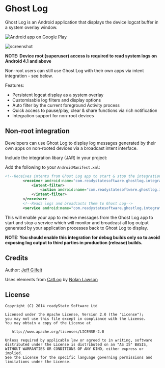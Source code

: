 Ghost Log
=========

Ghost Log is an Android application that displays the device logcat buffer in a system overlay window.

<a href="https://play.google.com/store/apps/details?id=com.readystatesoftware.ghostlog">
  <img alt="Android app on Google Play"
       src="https://developer.android.com/images/brand/en_app_rgb_wo_60.png" />
</a>

![screenshot](https://raw.github.com/jgilfelt/GhostLog/master/screens.png "screenshot")

**NOTE: Device root (superuser) access is required to read system logs on Android 4.1 and above**

Non-root users can still use Ghost Log with their own apps via intent integration - see below.

Features:

* Persistent logcat display as a system overlay
* Customisable log filters and display options
* Auto filter by the current foreground Activity process
* Quick access to pause/play, clear & share functions via rich notification
* Integration support for non-root devices


Non-root integration
--------------------

Developers can use Ghost Log to display log messages generated by their own apps on non-rooted devices via a broadcast intent interface.

Include the integration libary (JAR) in your project:


Add the following to your `AndroidManifest.xml`:

```xml
<!--Receives intents from Ghost Log app to start & stop the integration service-->
        <receiver android:name="com.readystatesoftware.ghostlog.integration.IntegrationReceiver" >
            <intent-filter>
                <action android:name="com.readystatesoftware.ghostlog.integration.COMMAND" />
            </intent-filter>
        </receiver>
        <!--Reads logs and broadcasts them to Ghost Log-->
        <service android:name="com.readystatesoftware.ghostlog.integration.IntegrationService" />
```

This will enable your app to recieve messages from the Ghost Log app to start and stop a service which will monitor and broadcast all log output generated by your application processes back to Ghost Log to display.

**NOTE: You should enable this integration for debug builds only so to avoid exposing log output to third parties in production (release) builds.**


Credits
-------

Author: [Jeff Gilfelt](https://github.com/jgilfelt)

Uses elements from [CatLog](https://github.com/nolanlawson/Catlog) by [Nolan Lawson](https://github.com/nolanlawson)

License
-------

    Copyright (C) 2014 readyState Software Ltd

    Licensed under the Apache License, Version 2.0 (the "License");
    you may not use this file except in compliance with the License.
    You may obtain a copy of the License at

       http://www.apache.org/licenses/LICENSE-2.0

    Unless required by applicable law or agreed to in writing, software
    distributed under the License is distributed on an "AS IS" BASIS,
    WITHOUT WARRANTIES OR CONDITIONS OF ANY KIND, either express or implied.
    See the License for the specific language governing permissions and
    limitations under the License.
